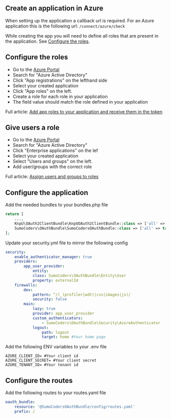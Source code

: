 ## Create an application in Azure

When setting up the application a callback url is required. For an Azure application this is the following url: `/connect/azure/check`

While creating the app you will need to define all roles that are present in the application. See [Configure the roles](#configure-the-roles).

## Configure the roles
* Go to the [Azure Portal](https://portal.azure.com/#allservices/category/All)
* Search for "Azure Active Directory"
* Click "App registrations" on the lefthand side
* Select your created application
* Click "App roles" on the left.
* Create a role for each role in your application
* The field value should match the role defined in your application

Full article: [Add app roles to your application and receive them in the token](https://learn.microsoft.com/en-us/azure/active-directory/develop/howto-add-app-roles-in-azure-ad-apps)


## Give users a role
* Go to the [Azure Portal](https://portal.azure.com/#allservices/category/All)
* Search for "Azure Active Directory"
* Click "Enterprise applications" on the lef
* Select your created application
* Select "Users and groups" on the left.
* Add user/groups with the correct role

Full article: [Assign users and groups to roles](https://learn.microsoft.com/en-us/azure/active-directory/develop/howto-add-app-roles-in-azure-ad-apps#assign-users-and-groups-to-roles)

## Configure the application
Add the needed bundles to your bundles.php file

```php
return [
    ...,
    KnpU\OAuth2ClientBundle\KnpUOAuth2ClientBundle::class => ['all' => true],
    SumoCoders\OAuthBundle\SumoCodersOAuthBundle::class => ['all' => true],
];
```

Update your security.yml file to mirror the following config
    
```yaml
security:
    enable_authenticator_manager: true
    providers:
        app_user_provider:
            entity:
            class: SumoCoders\OAuthBundle\Entity\User
            property: externalId
    firewalls:
        dev:
            pattern: ^/(_(profiler|wdt)|css|images|js)/
            security: false
        main:
            lazy: true
            provider: app_user_provider
            custom_authenticators:
                - SumoCoders\OAuthBundle\Security\AzureAuthenticator
            logout:
                path: logout
                target: home #Your home page
```
Add the following ENV variables to your .env file

```dotenv
AZURE_CLIENT_ID= #Your client id
AZURE_CLIENT_SECRET= #Your client secret
AZURE_TENANT_ID= #Your tenant id
```

## Configure the routes
Add the following routes to your routes.yaml file

```yaml
oauth_bundle:
    resource: '@SumoCodersOAuthBundle/config/routes.yaml'
    prefix: /
```
